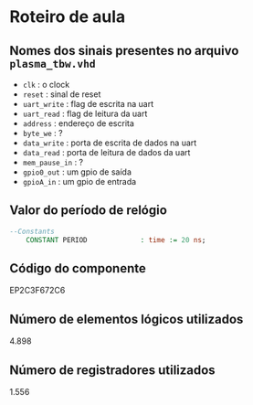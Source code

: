 # Roteiro de aula

## Nomes dos sinais presentes no arquivo `plasma_tbw.vhd`

* `clk` : o clock
* `reset` : sinal de reset
* `uart_write` : flag de escrita na uart
* `uart_read` : flag de leitura da uart
* `address` : endereço de escrita
* `byte_we` : ?
* `data_write` : porta de escrita de dados na uart
* `data_read` : porta de leitura de dados da uart
* `mem_pause_in` : ?
* `gpio0_out` : um gpio de saída
* `gpioA_in` : um gpio de entrada

## Valor do período de relógio

```vhdl
--Constants
	CONSTANT PERIOD 			: time := 20 ns;
```

## Código do componente

EP2C3F672C6

## Número de elementos lógicos utilizados 

4.898

## Número de registradores utilizados

1.556

